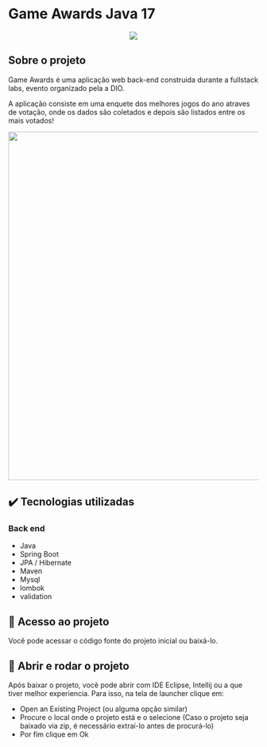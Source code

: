 # Game Awards Java 17
<p align="center">
<img src="http://img.shields.io/static/v1?label=STATUS&message=EM%20DESENVOLVIMENTO&color=GREEN&style=for-the-badge"/>
</p>

## Sobre o projeto 

 Game Awards é uma aplicação web back-end construida durante a fullstack labs, evento organizado pela a DIO.
 
 A aplicação consiste em uma enquete dos melhores jogos do ano atraves de votação, onde os dados são coletados e depois são listados entre os mais votados!
 
 <div align="center">
 <img src="https://user-images.githubusercontent.com/104622435/207476621-d53a5814-982d-465d-8014-ae587bfe45dc.png" width="700" />
 </div>


## ✔️ Tecnologias utilizadas 
 
 ### Back end
 
 - Java
 - Spring Boot
 - JPA / Hibernate
 - Maven
 - Mysql
 - lombok
 - validation


## 📁 Acesso ao projeto

Você pode acessar o código fonte do projeto inicial ou baixá-lo.

## 🔨 Abrir e rodar o projeto

Após baixar o projeto, você pode abrir com IDE Eclipse, Intellij ou a que tiver melhor experiencia. Para isso, na tela de launcher clique em:   

- Open an Existing Project (ou alguma opção similar)
- Procure o local onde o projeto está e o selecione (Caso o projeto seja baixado via zip, é necessário extraí-lo antes de procurá-lo)
- Por fim clique em Ok
